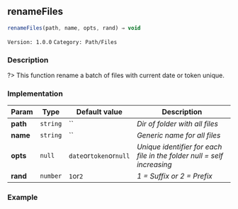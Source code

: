 ## renameFiles 
  ```javascript
 renameFiles(path, name, opts, rand) ⇒ void 
``` 

 ` Version: 1.0.0 ` 
` Category: Path/Files ` 

### Description 

?> This function rename a batch of files with current date or token unique. 

### Implementation 

| Param | Type | Default value | Description | 
| --- | --- | --- | --- | 
| **path** | `string` | `` | _Dir of folder with all files_ | 
| **name** | `string` | `` | _Generic name for all files_ | 
| **opts** | `null` | ` date `or` token `or` null ` | _Unique identifier for each file in the folder null = self increasing_ | 
| **rand** | `number` | ` 1 `or` 2 ` | _1 = Suffix or 2 = Prefix_ | 

### Example 

 ```javascript 
  
 ```  

